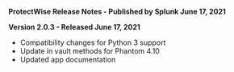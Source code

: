 **ProtectWise Release Notes - Published by Splunk June 17, 2021**


**Version 2.0.3 - Released June 17, 2021**

* Compatibility changes for Python 3 support
* Update in vault methods for Phantom 4.10
* Updated app documentation
